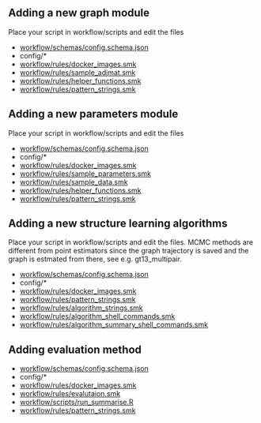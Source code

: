 ## Adding a new graph module

Place your script in workflow/scripts and edit the files 

- [workflow/schemas/config.schema.json](workflow/schemas/config.schema.json)
- config/*
- [workflow/rules/docker_images.smk](workflow/rules/docker_images.smk)
- [workflow/rules/sample_adjmat.smk](workflow/rules/sample_adjmat.smk) 
- [workflow/rules/helper_functions.smk](workflow/rules/helper_functions.smk)
- [workflow/rules/pattern_strings.smk](workflow/rules/pattern_strings.smk)

## Adding a new parameters module

Place your script in workflow/scripts and edit the files 

- [workflow/schemas/config.schema.json](workflow/schemas/config.schema.json)
- config/*
- [workflow/rules/docker_images.smk](workflow/rules/docker_images.smk)
- [workflow/rules/sample_parameters.smk](workflow/rules/sample_parameters.smk) 
- [workflow/rules/sample_data.smk](workflow/rules/sample_data.smk) 
- [workflow/rules/helper_functions.smk](workflow/rules/helper_functions.smk)
- [workflow/rules/pattern_strings.smk](workflow/rules/pattern_strings.smk)

## Adding a new structure learning algorithms

Place your script in workflow/scripts and edit the files. 
MCMC methods are different from point estimators since the graph trajectory is saved and the graph is estmated from there, see e.g. gt13_multipair.

- [workflow/schemas/config.schema.json](workflow/schemas/config.schema.json)
- config/*
- [workflow/rules/docker_images.smk](workflow/rules/docker_images.smk)
- [workflow/rules/pattern_strings.smk](workflow/rules/pattern_strings.smk)
- [workflow/rules/algorithm_strings.smk](workflow/rules/algorithm_strings.smk)
- [workflow/rules/algorithm_shell_commands.smk](workflow/rules/algorithm_shell_commands.smk)
- [workflow/rules/algorithm_summary_shell_commands.smk](workflow/rules/algorithm_summary_shell_commands.smk)

## Adding evaluation method

- [workflow/schemas/config.schema.json](workflow/schemas/config.schema.json)
- config/*
- [workflow/rules/docker_images.smk](workflow/rules/docker_images.smk)
- [workflow/rules/evalutaion.smk](workflow/rules/evaluation.smk)
- [workflow/scripts/run_summarise.R](workflow/scripts/run_summarise.R)
- [workflow/rules/pattern_strings.smk](workflow/rules/pattern_strings.smk)

